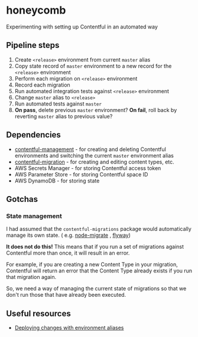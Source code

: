 # honeycomb

Experimenting with setting up Contentful in an automated way

## Pipeline steps

1. Create `<release>` environment from current `master` alias
2. Copy state record of `master` environment to a new record for the `<release>` environment
3. Perform each migration on `<release>` environment
4. Record each migration
5. Run automated integration tests against `<release>` environment
6. Change `master` alias to `<release>`
7. Run automated tests against `master`
8. **On pass**, delete previous `master` environment? **On fail**, roll back by reverting `master` alias to previous
   value?

## Dependencies

* [contentful-management](https://github.com/contentful/contentful-management.js) - for creating and deleting Contentful
  environments and switching the current `master` environment alias
* [contentful-migration](https://github.com/contentful/contentful-migration) - for creating and editing content types,
  etc.
* AWS Secrets Manager - for storing Contentful access token
* AWS Parameter Store - for storing Contentful space ID
* AWS DynamoDB - for storing state

## Gotchas

### State management

I had assumed that the `contentful-migrations` package would automatically manage its own state. (
e.g. [node-migrate](https://github.com/tj/node-migrate)
, [flyway](https://flywaydb.org/documentation/concepts/migrations))

**It does not do this!** This means that if you run a set of migrations against Contentful more than once, it will
result in an error.

For example, if you are creating a new Content Type in your migration, Contentful will return an error that the Content
Type already exists if you run that migration again.

So, we need a way of managing the current state of migrations so that we don't run those that have already been
executed.

## Useful resources

* [Deploying changes with environment aliases](https://www.contentful.com/developers/docs/tutorials/general/deploying-changes-with-environment-aliases/)
